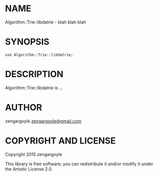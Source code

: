 NAME
====

Algorithm::Trie::libdatrie - blah blah blah

SYNOPSIS
========

    use Algorithm::Trie::libdatrie;

DESCRIPTION
===========

Algorithm::Trie::libdatrie is ...

AUTHOR
======

zengargoyle <zengargoyle@gmail.com>

COPYRIGHT AND LICENSE
=====================

Copyright 2015 zengargoyle

This library is free software; you can redistribute it and/or modify it under the Artistic License 2.0.
